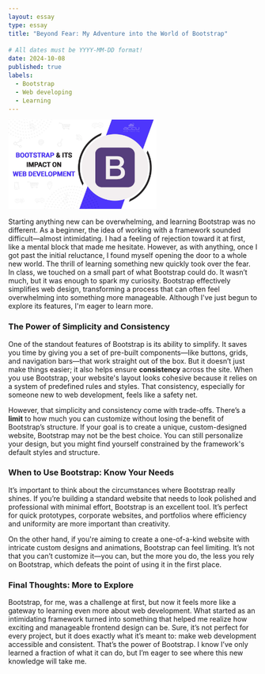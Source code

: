 ```yaml
---
layout: essay
type: essay
title: "Beyond Fear: My Adventure into the World of Bootstrap"

# All dates must be YYYY-MM-DD format!
date: 2024-10-08
published: true
labels:
  - Bootstrap
  - Web developing
  - Learning
---
```


<img width="300px" src="../img/bootstrap.png" class="img-thumbnail" >

Starting anything new can be overwhelming, and learning Bootstrap was no different. As a beginner, the idea of working with a framework sounded difficult—almost intimidating. I had a feeling of rejection toward it at first, like a mental block that made me hesitate. However, as with anything, once I got past the initial reluctance, I found myself opening the door to a whole new world. The thrill of learning something new quickly took over the fear. In class, we touched on a small part of what Bootstrap could do. It wasn’t much, but it was enough to spark my curiosity. Bootstrap effectively simplifies web design, transforming a process that can often feel overwhelming into something more manageable. Although I've just begun to explore its features, I'm eager to learn more.

### The Power of Simplicity and Consistency

One of the standout features of Bootstrap is its ability to simplify. It saves you time by giving you a set of pre-built components—like buttons, grids, and navigation bars—that work straight out of the box. But it doesn’t just make things easier; it also helps ensure **consistency** across the site. When you use Bootstrap, your website's layout looks cohesive because it relies on a system of predefined rules and styles. That consistency, especially for someone new to web development, feels like a safety net.

However, that simplicity and consistency come with trade-offs. There’s a **limit** to how much you can customize without losing the benefit of Bootstrap’s structure. If your goal is to create a unique, custom-designed website, Bootstrap may not be the best choice. You can still personalize your design, but you might find yourself constrained by the framework's default styles and structure.

### When to Use Bootstrap: Know Your Needs

It’s important to think about the circumstances where Bootstrap really shines. If you’re building a standard website that needs to look polished and professional with minimal effort, Bootstrap is an excellent tool. It’s perfect for quick prototypes, corporate websites, and portfolios where efficiency and uniformity are more important than creativity.

On the other hand, if you're aiming to create a one-of-a-kind website with intricate custom designs and animations, Bootstrap can feel limiting. It’s not that you can’t customize it—you can, but the more you do, the less you rely on Bootstrap, which defeats the point of using it in the first place.

### Final Thoughts: More to Explore

Bootstrap, for me, was a challenge at first, but now it feels more like a gateway to learning even more about web development. What started as an intimidating framework turned into something that helped me realize how exciting and manageable frontend design can be. Sure, it’s not perfect for every project, but it does exactly what it’s meant to: make web development accessible and consistent. That’s the power of Bootstrap. 
I know I’ve only learned a fraction of what it can do, but I’m eager to see where this new knowledge will take me.

